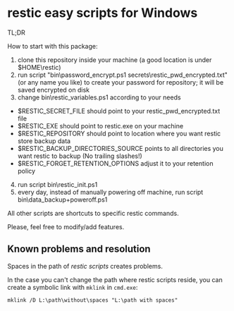 # restic easy scripts for Windows

TL;DR

How to start with this package:

1. clone this repository inside your machine (a good location is under
   $HOME\restic)
2. run script "bin\password_encrypt.ps1 secrets\restic_pwd_encrypted.txt"
   (or any name you like) to create your password for repository; it will be
   saved encrypted on disk
3. change bin\restic_variables.ps1 according to your needs

  - $RESTIC_SECRET_FILE should point to your restic_pwd_encrypted.txt file
  - $RESTIC_EXE should point to restic.exe on your machine
  - $RESTIC_REPOSITORY should point to location where you want restic store
    backup data
  - $RESTIC_BACKUP_DIRECTORIES_SOURCE points to all directories you want restic
    to backup (No trailing slashes!)
  - $RESTIC_FORGET_RETENTION_OPTIONS adjust it to your retention policy
	
4. run script bin\restic_init.ps1
5. every day, instead of manually powering off machine, run script
   bin\data_backup+poweroff.ps1

All other scripts are shortcuts to specific restic commands.

Please, feel free to modify/add features.

## Known problems and resolution

Spaces in the path of *restic scripts* creates problems.

In the case you can't change the path where restic scripts reside, you can
create a symbolic link with `mklink` in `cmd.exe`:

```
mklink /D L:\path\without\spaces "L:\path with spaces"
```
